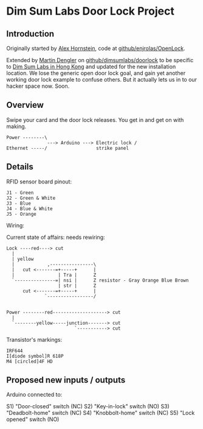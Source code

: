 Dim Sum Labs Door Lock Project
==============================

Introduction
------------

Originally started by [Alex Hornstein](http://www.artiswrong.com),
code at
[github/enjrolas/OpenLock](https://github.com/enjrolas/OpenLock).

Extended by [Martin Dengler](http://www.martindengler.com) on
[github/dimsumlabs/doorlock](https://github.com/dimsumlabs/doorlock)
to be specific to [Dim Sum Labs in Hong Kong](http://dimsumlabs.com)
and updated for the new installation location.  We lose the generic
open door lock goal, and gain yet another working door lock example to
confuse others.  But it actually lets us in to our hacker space now.
Soon.


Overview
--------

Swipe your card and the door lock releases.  You get in and get on
with making.


    Power --------\
                   ---> Arduino ---> Electric lock /
    Ethernet -----/                  strike panel


Details
-------

RFID sensor board pinout:

    J1 - Green
    J2 - Green & White
    J3 - Blue
    J4 - Blue & White
    J5 - Orange


Wiring:


Current state of affairs: needs rewiring:

    Lock ----red----> cut
      |
      | yellow
      |            ,----------------\
      |   cut <-------=+-----+      |
      |                | Tra |      Z
      `---------------=| nsi |      Z resistor - Gray Orange Blue Brown
                       | str |      Z
          cut <-------=+-----+      |
                  `-----------------/


    Power --------red--------------------> cut
      |
      `--------yellow-----junction-------> cut
                             `-----------> cut


Transistor's markings:

    IRF644
    I[diode symbol]R 618P
    M4 [circled]4F HD



Proposed new inputs / outputs
-------------------------

Arduino connected to:

S1) "Door-closed" switch (NC)
S2) "Key-in-lock" switch (NO)
S3) "Deadbolt-home" switch (NC)
S4) "Knobbolt-home" switch (NC)
S5) "Lock opened" switch (NO)
